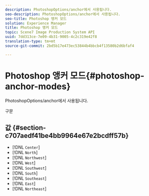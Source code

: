 ```yaml
---
description: PhotoshopOptions/anchor에서 사용됩니다.
seo-description: PhotoshopOptions/anchor에서 사용됩니다.
seo-title: Photoshop 앵커 모드
solution: Experience Manager
title: Photoshop 앵커 모드
topic: Scene7 Image Production System API
uuid: 7dd313ce-7e09-4b31-9005-4c2c319e42f8
translation-type: tm+mt
source-git-commit: 2bd5b17e473ec53844b4bbcb4f13580b2d6bfaf4

---
```



# Photoshop 앵커 모드{#photoshop-anchor-modes}

PhotoshopOptions/anchor에서 사용됩니다.

구문

## 값 {#section-c707aedf41be4bb9964e67e2bcdff57b}

* [!DNL `Center`]
* [!DNL `North`]
* [!DNL `Northwest`]
* [!DNL `West`]
* [!DNL `Southwest`]
* [!DNL `South`]
* [!DNL `Southeast`]
* [!DNL `East`]
* [!DNL `Northeast`]

